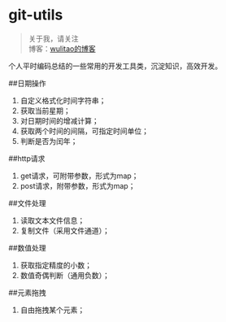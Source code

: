 # git-utils

> 关于我，请关注  
博客：[wulitao的博客](http://www.jiantao.site "wulitao的博客")

个人平时编码总结的一些常用的开发工具类，沉淀知识，高效开发。

##日期操作

 1. 自定义格式化时间字符串；
 2. 获取当前星期；
 3. 对日期时间的增减计算；
 4. 获取两个时间的间隔，可指定时间单位；
 5. 判断是否为闰年；

##http请求

 1. get请求，可附带参数，形式为map；
 2. post请求，附带参数，形式为map；

##文件处理

 1. 读取文本文件信息；
 2. 复制文件（采用文件通道）；

##数值处理

 1. 获取指定精度的小数；
 2. 数值奇偶判断（通用负数）；

##元素拖拽

 1. 自由拖拽某个元素；